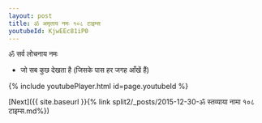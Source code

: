 ```yaml
---
layout: post
title: ॐ अमृताय नमः १०८ टाइम्स
youtubeId: KjwEEc81iP0
---
```

 
 
 ॐ सर्व लोचनाय नमः  
 
 -  जो सब कुछ देखता है (जिसके पास हर जगह आँखें हैं) 
 
  
 
  
 
 
 
 
 
 


{% include youtubePlayer.html id=page.youtubeId %}
 
[Next]({{ site.baseurl }}{% link  split2/_posts/2015-12-30-ॐ स्तव्याया नामा १०८ टाइम्स.md%})
 
